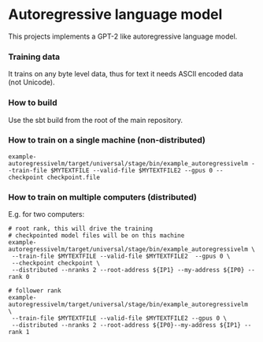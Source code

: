 # Autoregressive language model

This projects implements a GPT-2 like autoregressive language model.

### Training data 
It trains on any byte level data, thus for text it needs ASCII encoded data (not Unicode).

### How to build
Use the sbt build from the root of the main repository.

### How to train on a single machine (non-distributed)

`example-autoregressivelm/target/universal/stage/bin/example_autoregressivelm --train-file $MYTEXTFILE --valid-file $MYTEXTFILE2 --gpus 0 --checkpoint checkpoint.file`

### How to train on multiple computers (distributed)

E.g. for two computers:
~~~
# root rank, this will drive the training
# checkpointed model files will be on this machine
example-autoregressivelm/target/universal/stage/bin/example_autoregressivelm \
 --train-file $MYTEXTFILE --valid-file $MYTEXTFILE2  --gpus 0 \
 --checkpoint checkpoint \
 --distributed --nranks 2 --root-address ${IP1} --my-address ${IP0} --rank 0

# follower rank
example-autoregressivelm/target/universal/stage/bin/example_autoregressivelm  \
 --train-file $MYTEXTFILE --valid-file $MYTEXTFILE2 --gpus 0 \
 --distributed --nranks 2 --root-address ${IP0}--my-address ${IP1} --rank 1
 ~~~